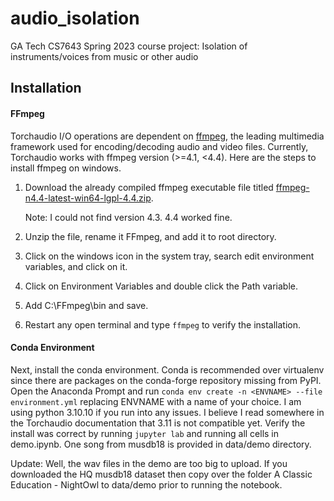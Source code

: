 # audio_isolation
GA Tech CS7643 Spring 2023 course project: Isolation of instruments/voices from music or other audio


## Installation
#### FFmpeg
Torchaudio I/O operations are dependent on [ffmpeg](https://ffmpeg.org/about.html), the leading multimedia framework used for encoding/decoding audio and video files.  Currently, Torchaudio works with ffmpeg version (>=4.1, <4.4).  Here are the steps to install ffmpeg on windows.
1. Download the already compiled ffmpeg executable file titled [ffmpeg-n4.4-latest-win64-lgpl-4.4.zip](https://github.com/BtbN/FFmpeg-Builds/releases).
   
   Note: I could not find version 4.3. 4.4 worked fine.
2. Unzip the file, rename it FFmpeg, and add it to root directory.
3. Click on the windows icon in the system tray, search edit environment variables, and click on it.
4. Click on Environment Variables and double click the Path variable.
5. Add C:\FFmpeg\bin and save.
6. Restart any open terminal and type `ffmpeg` to verify the installation.

#### Conda Environment
Next, install the conda environment.  Conda is recommended over virtualenv since there are packages on the conda-forge repository missing from PyPI.  Open the Anaconda Prompt and run `conda env create -n <ENVNAME> --file environment.yml` replacing ENVNAME with a name of your choice.  I am using python 3.10.10 if you run into any issues.  I believe I read somewhere in the Torchaudio documentation that 3.11 is not compatible yet.  Verify the install was correct by running `jupyter lab` and running all cells in demo.ipynb.  One song from musdb18 is provided in data/demo directory.

Update:
Well, the wav files in the demo are too big to upload.  If you downloaded the HQ musdb18 dataset then copy over the folder A Classic Education - NightOwl to data/demo prior to running the notebook.
